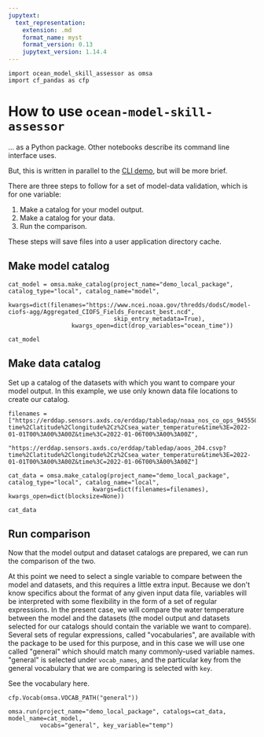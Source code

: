 ```yaml
---
jupytext:
  text_representation:
    extension: .md
    format_name: myst
    format_version: 0.13
    jupytext_version: 1.14.4
---
```


```{code-cell}
import ocean_model_skill_assessor as omsa
import cf_pandas as cfp
```

# How to use `ocean-model-skill-assessor`

... as a Python package. Other notebooks describe its command line interface uses.

But, this is written in parallel to the [CLI demo](https://ocean-model-skill-assessor.readthedocs.io/en/latest/demo_cli.html), but will be more brief.

There are three steps to follow for a set of model-data validation, which is for one variable:
1. Make a catalog for your model output.
2. Make a catalog for your data.
3. Run the comparison.

These steps will save files into a user application directory cache.

## Make model catalog

```{code-cell}
cat_model = omsa.make_catalog(project_name="demo_local_package", catalog_type="local", catalog_name="model", 
                  kwargs=dict(filenames="https://www.ncei.noaa.gov/thredds/dodsC/model-ciofs-agg/Aggregated_CIOFS_Fields_Forecast_best.ncd",
                              skip_entry_metadata=True),
                  kwargs_open=dict(drop_variables="ocean_time"))
```

```{code-cell}
cat_model
```

## Make data catalog 

Set up a catalog of the datasets with which you want to compare your model output. In this example, we use only known data file locations to create our catalog.

```{code-cell}
filenames = ["https://erddap.sensors.axds.co/erddap/tabledap/noaa_nos_co_ops_9455500.csvp?time%2Clatitude%2Clongitude%2Cz%2Csea_water_temperature&time%3E=2022-01-01T00%3A00%3A00Z&time%3C=2022-01-06T00%3A00%3A00Z",
             "https://erddap.sensors.axds.co/erddap/tabledap/aoos_204.csvp?time%2Clatitude%2Clongitude%2Cz%2Csea_water_temperature&time%3E=2022-01-01T00%3A00%3A00Z&time%3C=2022-01-06T00%3A00%3A00Z"]

cat_data = omsa.make_catalog(project_name="demo_local_package", catalog_type="local", catalog_name="local",
                        kwargs=dict(filenames=filenames), kwargs_open=dict(blocksize=None))
```

```{code-cell}
cat_data
```

## Run comparison

Now that the model output and dataset catalogs are prepared, we can run the comparison of the two.

At this point we need to select a single variable to compare between the model and datasets, and this requires a little extra input. Because we don't know specifics about the format of any given input data file, variables will be interpreted with some flexibility in the form of a set of regular expressions. In the present case, we will compare the water temperature between the model and the datasets (the model output and datasets selected for our catalogs should contain the variable we want to compare). Several sets of regular expressions, called "vocabularies", are available with the package to be used for this purpose, and in this case we will use one called "general" which should match many commonly-used variable names. "general" is selected under `vocab_names`, and the particular key from the general vocabulary that we are comparing is selected with `key`.

See the vocabulary here.

```{code-cell}
cfp.Vocab(omsa.VOCAB_PATH("general"))
```

```{code-cell}
omsa.run(project_name="demo_local_package", catalogs=cat_data, model_name=cat_model,
         vocabs="general", key_variable="temp")
```
